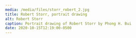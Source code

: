 ```yaml
---
media: /media/files/storr_robert_2.jpg
title: Robert Storr, portrait drawing
alt: Robert Storr
caption: Portrait drawing of Robert Storr by Phong H. Bui
date: 2020-10-15T12:19:00-0500
---
```

